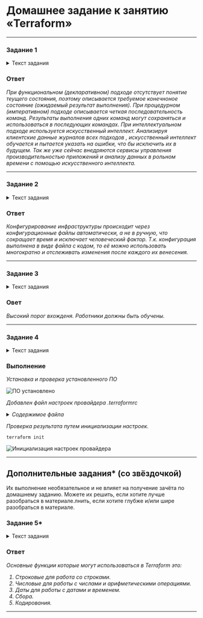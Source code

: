 # Домашнее задание к занятию «Terraform»

---

### Задание 1
<details>
  <summary>Текст задания</summary>
  
**Ответьте на вопрос в свободной форме.**

Опишите виды подхода к IaC:

 * функциональный;
 * процедурный;
 * интеллектуальный.
</details>

### Ответ

_При функциональном (декларативном) подходе отсутствует понятие теущего состояния, поэтому описывается требуемое конечноное состояние (ожидаемый результат выполнения). При процедурном (императивном) подходе описывается четкая последовательность команд. Результаты выполнения одних команд могут сохраняться и использоваться в последующих командах. При интеллектуальном подходе используется искусственный интеллект. Анализируя клиентские данные журналов всех подходов , искусственный интеллект обучается и пытается указать на ошибки, что бы исключить их в будущем. Так же уже сейчас внедряются сервисы управления производительностью приложений и анализу данных в рольном времени с помощью искусственного интеллекта._

---
### Задание 2
<details>
  <summary>Текст задания</summary>
  
**Ответьте на вопрос в свободной форме.**

Как вы считаете, в чём преимущество применения Terraform?
</details>

### Ответ
_Конфигурирование инфраструктуры происходит через конфигурационные файлы автоматически, а не в ручную, что сокращает время и исключает человеческий фактор. Т.к. конфигурация выполнена в виде файла с кодом, то её можно использовать многократно и отслеживать изменения после каждого их венесения._

---

### Задание 3
<details>
  <summary>Текст задания</summary>
  
**Ответьте на вопрос в свободной форме.**

Какие минусы можно выделить при использовании IaC?
</details>

### Овет 
_Высокий порог вхожденя. Работники должны быть обучены._

---

### Задание 4
<details>
  <summary>Текст задания</summary>
  
**Выполните действия и приложите скриншоты запуска команд.**

Установите Terraform на компьютерную систему (виртуальную или хостовую), используя лекцию или [инструкцию](https://learn.hashicorp.com/tutorials/terraform/install-cli).    

В связи с недоступностью ресурсов для загрузки Terraform на территории РФ, вы можете  воспользоваться VPN или использовать зеркало из репозитория по [ссылке](https://github.com/netology-code/devops-materials).
</details>

### Выполнение
_Установка и проверка установленного ПО_

![ПО установлено](https://github.com/artemtsybakov/netologyedu/blob/master/Automation_and_CI_CD/7_3/images/7-3-1.png)

_Добавлен файл настроек провайдера .terraformrc_

<details>
  <summary><i>Содержимое файла</i></summary>

```
provider_installation {
  network_mirror {
    url = "https://terraform-mirror.yandexcloud.net/"
    include = ["registry.terraform.io/*/*"]
  }
  direct {
    exclude = ["registry.terraform.io/*/*"]
  }
}
```
</details>

_Проверка результата путем инициализации настроек._
```
terraform init
```

![Инициализация настроек провайдера](https://github.com/artemtsybakov/netologyedu/blob/master/Automation_and_CI_CD/7_3/images/7-3-2.png)

---

## Дополнительные задания* (со звёздочкой)

Их выполнение необязательное и не влияет на получение зачёта по домашнему заданию. Можете их решить, если хотите лучше разобраться в материале.лнить, если хотите глубже и/или шире разобраться в материале.

### Задание 5*
<details>
  <summary>Текст задания</summary>
  
**Ответьте на вопрос в свободной форме.**

Перечислите основные функции, которые могут использоваться в Terraform.
</details>
  
### Ответ

_Основные функции которые могут использоваться в Terraform это:_
<i>
1. Строковые для работа со строками.
2. Числовые для работы с числами и арифметическими операциями.
3. Даты для работы с датами и временем.
4. Сбора.
5. Кодирования.
</i>

---
